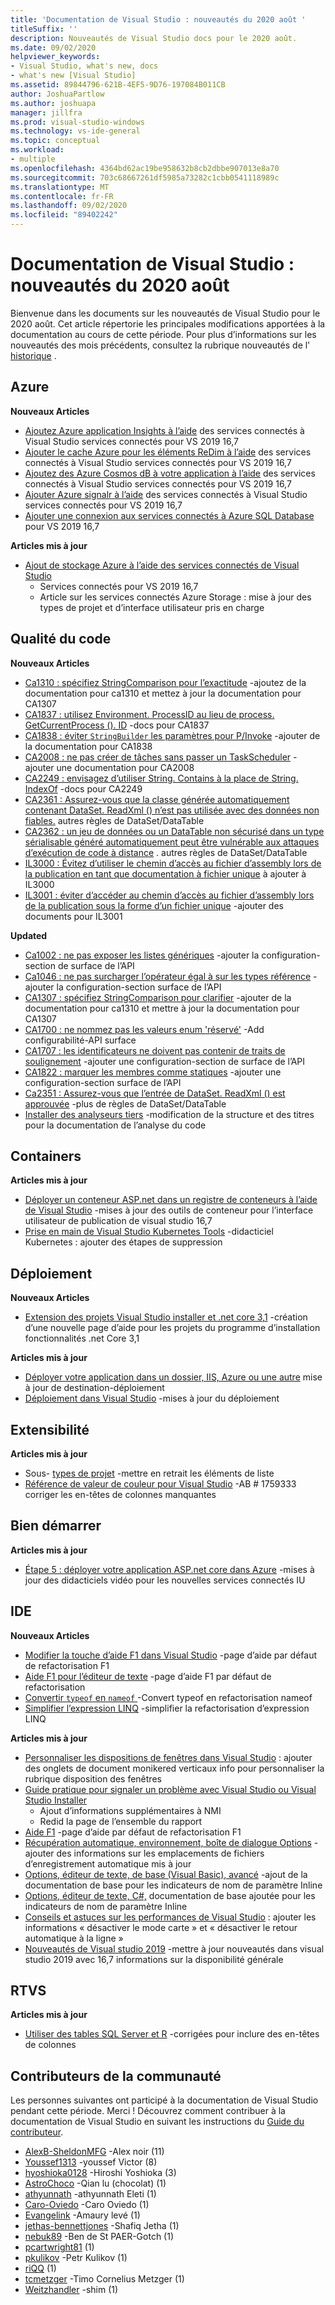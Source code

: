 ```yaml
---
title: 'Documentation de Visual Studio : nouveautés du 2020 août '
titleSuffix: ''
description: Nouveautés de Visual Studio docs pour le 2020 août.
ms.date: 09/02/2020
helpviewer_keywords:
- Visual Studio, what's new, docs
- what's new [Visual Studio]
ms.assetid: 89844796-621B-4EF5-9D76-197084B011CB
author: JoshuaPartlow
ms.author: joshuapa
manager: jillfra
ms.prod: visual-studio-windows
ms.technology: vs-ide-general
ms.topic: conceptual
ms.workload:
- multiple
ms.openlocfilehash: 4364bd62ac19be958632b8cb2dbbe907013e8a70
ms.sourcegitcommit: 703c68667261df5985a73282c1cbb0541118989c
ms.translationtype: MT
ms.contentlocale: fr-FR
ms.lasthandoff: 09/02/2020
ms.locfileid: "89402242"
---
```

# <a name="visual-studio-docs-whats-new-for-august-2020"></a>Documentation de Visual Studio : nouveautés du 2020 août

Bienvenue dans les documents sur les nouveautés de Visual Studio pour le 2020 août. Cet article répertorie les principales modifications apportées à la documentation au cours de cette période. Pour plus d’informations sur les nouveautés des mois précédents, consultez la rubrique nouveautés de l' [historique](whats-new-visual-studio-docs-history.md) .

## <a name="azure"></a>Azure

**Nouveaux Articles**

- [Ajoutez Azure application Insights à l’aide](/visualstudio/azure/azure-app-insights-add-connected-service) des services connectés à Visual Studio services connectés pour VS 2019 16,7
- [Ajouter le cache Azure pour les éléments ReDim à l’aide](/visualstudio/azure/azure-cache-for-redis-add-connected-service) des services connectés à Visual Studio services connectés pour VS 2019 16,7
- [Ajoutez des Azure Cosmos dB à votre application à l’aide](/visualstudio/azure/azure-cosmosdb-add-connected-service) des services connectés à Visual Studio services connectés pour VS 2019 16,7
- [Ajouter Azure signalr à l’aide](/visualstudio/azure/azure-signalr-add-connected-service) des services connectés à Visual Studio services connectés pour VS 2019 16,7
- [Ajouter une connexion aux services connectés à Azure SQL Database](/visualstudio/azure/azure-sql-database-add-connected-service) pour VS 2019 16,7

**Articles mis à jour**

- [Ajout de stockage Azure à l’aide des services connectés de Visual Studio](/visualstudio/azure/vs-azure-tools-connected-services-storage)
  - Services connectés pour VS 2019 16,7
  - Article sur les services connectés Azure Storage : mise à jour des types de projet et d’interface utilisateur pris en charge

## <a name="code-quality"></a>Qualité du code

**Nouveaux Articles**

- [Ca1310 : spécifiez StringComparison pour l’exactitude](/visualstudio/code-quality/ca1310) -ajoutez de la documentation pour ca1310 et mettez à jour la documentation pour CA1307
- [CA1837 : utilisez Environment. ProcessID au lieu de process. GetCurrentProcess (). ID](/visualstudio/code-quality/ca1837) -docs pour CA1837
- [CA1838 : éviter `StringBuilder` les paramètres pour P/Invoke](/visualstudio/code-quality/ca1838) -ajouter de la documentation pour CA1838
- [CA2008 : ne pas créer de tâches sans passer un TaskScheduler](/visualstudio/code-quality/ca2008) -ajouter une documentation pour CA2008
- [CA2249 : envisagez d’utiliser String. Contains à la place de String. IndexOf](/visualstudio/code-quality/ca2249) -docs pour CA2249
- [CA2361 : Assurez-vous que la classe générée automatiquement contenant DataSet. ReadXml () n’est pas utilisée avec des données non fiables.](/visualstudio/code-quality/ca2361) autres règles de DataSet/DataTable
- [CA2362 : un jeu de données ou un DataTable non sécurisé dans un type sérialisable généré automatiquement peut être vulnérable aux attaques d’exécution de code à distance](/visualstudio/code-quality/ca2362) . autres règles de DataSet/DataTable
- [IL3000 : Évitez d’utiliser le chemin d’accès au fichier d’assembly lors de la publication en tant que documentation à fichier unique](/visualstudio/code-quality/il3000) à ajouter à IL3000
- [IL3001 : éviter d’accéder au chemin d’accès au fichier d’assembly lors de la publication sous la forme d’un fichier unique](/visualstudio/code-quality/il3001) -ajouter des documents pour IL3001

**Updated**

- [Ca1002 : ne pas exposer les listes génériques](/visualstudio/code-quality/ca1002) -ajouter la configuration-section de surface de l’API
- [Ca1046 : ne pas surcharger l’opérateur égal à sur les types référence](/visualstudio/code-quality/ca1046) -ajouter la configuration-section surface de l’API
- [CA1307 : spécifiez StringComparison pour clarifier](/visualstudio/code-quality/ca1307) -ajouter de la documentation pour ca1310 et mettre à jour la documentation pour CA1307
- [CA1700 : ne nommez pas les valeurs enum &#39;réservé&#39;](/visualstudio/code-quality/ca1700) -Add configurabilité-API surface
- [CA1707 : les identificateurs ne doivent pas contenir de traits de soulignement](/visualstudio/code-quality/ca1707) -ajouter une configuration-section de surface de l’API
- [CA1822 : marquer les membres comme statiques](/visualstudio/code-quality/ca1822) -ajouter une configuration-section surface de l’API
- [Ca2351 : Assurez-vous que l’entrée de DataSet. ReadXml () est approuvée](/visualstudio/code-quality/ca2351) -plus de règles de DataSet/DataTable
- [Installer des analyseurs tiers](/visualstudio/code-quality/install-roslyn-analyzers) -modification de la structure et des titres pour la documentation de l’analyse du code

## <a name="containers"></a>Containers

**Articles mis à jour**

- [Déployer un conteneur ASP.net dans un registre de conteneurs à l’aide de Visual Studio](/visualstudio/containers/hosting-web-apps-in-docker) -mises à jour des outils de conteneur pour l’interface utilisateur de publication de visual studio 16,7
- [Prise en main de Visual Studio Kubernetes Tools](/visualstudio/containers/tutorial-kubernetes-tools) -didacticiel Kubernetes : ajouter des étapes de suppression

## <a name="deployment"></a>Déploiement

**Nouveaux Articles**

- [Extension des projets Visual Studio installer et .net core 3,1](/visualstudio/deployment/installer-projects-net-core) -création d’une nouvelle page d’aide pour les projets du programme d’installation fonctionnalités .net Core 3,1

**Articles mis à jour**

- [Déployer votre application dans un dossier, IIS, Azure ou une autre](/visualstudio/deployment/deploying-applications-services-and-components-resources) mise à jour de destination-déploiement
- [Déploiement dans Visual Studio](/visualstudio/deployment/index) -mises à jour du déploiement

## <a name="extensibility"></a>Extensibilité

**Articles mis à jour**
- Sous- [types de projet](/visualstudio/extensibility/internals/project-subtypes) -mettre en retrait les éléments de liste
- [Référence de valeur de couleur pour Visual Studio](/visualstudio/extensibility/ux-guidelines/color-value-reference-for-visual-studio) -AB # 1759333 corriger les en-têtes de colonnes manquantes

## <a name="get-started"></a>Bien démarrer

**Articles mis à jour**

- [Étape 5 : déployer votre application ASP.net core dans Azure](/visualstudio/get-started/csharp/tutorial-aspnet-core-ef-step-05) -mises à jour des didacticiels vidéo pour les nouvelles services connectés IU

## <a name="ide"></a>IDE

**Nouveaux Articles**

- [Modifier la touche d’aide F1 dans Visual Studio](/visualstudio/ide/not-in-toc/change-f1-help-key) -page d’aide par défaut de refactorisation F1
- [Aide F1 pour l’éditeur de texte](/visualstudio/ide/not-in-toc/default-f1-text-editor) -page d’aide F1 par défaut de refactorisation
- [Convertir `typeof` en `nameof` ](/visualstudio/ide/reference/convert-typeof-to-nameof) -Convert typeof en refactorisation nameof
- [Simplifier l’expression LINQ](/visualstudio/ide/reference/simplify-linq-expression) -simplifier la refactorisation d’expression LINQ

**Articles mis à jour**

- [Personnaliser les dispositions de fenêtres dans Visual Studio](/visualstudio/ide/customizing-window-layouts-in-visual-studio) : ajouter des onglets de document monikered verticaux info pour personnaliser la rubrique disposition des fenêtres
- [Guide pratique pour signaler un problème avec Visual Studio ou Visual Studio Installer](/visualstudio/ide/how-to-report-a-problem-with-visual-studio)
  - Ajout d’informations supplémentaires à NMI
  - Redid la page de l’ensemble du rapport
- [Aide F1](/visualstudio/ide/not-in-toc/default) -page d’aide par défaut de refactorisation F1
- [Récupération automatique, environnement, boîte de dialogue Options](/visualstudio/ide/reference/autorecover-environment-options-dialog-box) -ajouter des informations sur les emplacements de fichiers d’enregistrement automatique mis à jour
- [Options, éditeur de texte, de base (Visual Basic), avancé](/visualstudio/ide/reference/options-text-editor-basic-visual-basic) -ajout de la documentation de base pour les indicateurs de nom de paramètre Inline
- [Options, éditeur de texte, C#,](/visualstudio/ide/reference/options-text-editor-csharp-advanced) documentation de base ajoutée pour les indicateurs de nom de paramètre Inline
- [Conseils et astuces sur les performances de Visual Studio](/visualstudio/ide/visual-studio-performance-tips-and-tricks) : ajouter les informations « désactiver le mode carte » et « désactiver le retour automatique à la ligne »
- [Nouveautés de Visual studio 2019](/visualstudio/ide/whats-new-visual-studio-2019) -mettre à jour nouveautés dans visual studio 2019 avec 16,7 informations sur la disponibilité générale

## <a name="rtvs"></a>RTVS

**Articles mis à jour**

- [Utiliser des tables SQL Server et R](/visualstudio/rtvs/integrating-sql-server-with-r) -corrigées pour inclure des en-têtes de colonnes

## <a name="community-contributors"></a>Contributeurs de la communauté

Les personnes suivantes ont participé à la documentation de Visual Studio pendant cette période. Merci ! Découvrez comment contribuer à la documentation de Visual Studio en suivant les instructions du [Guide du contributeur](https://docs.microsoft.com/contribute/).

- [AlexB-SheldonMFG](https://github.com/AlexB-SheldonMFG) -Alex noir (11)
- [Youssef1313](https://github.com/Youssef1313) -youssef Victor (8)
- [hyoshioka0128](https://github.com/hyoshioka0128) -Hiroshi Yoshioka (3)
- [AstroChoco](https://github.com/AstroChoco) -Qian lu (chocolat) (1)
- [athyunnath](https://github.com/athyunnath) -athyunnath Eleti (1)
- [Caro-Oviedo](https://github.com/caro-oviedo) -Caro Oviedo (1)
- [Evangelink](https://github.com/Evangelink) -Amaury levé (1)
- [jethas-bennettjones](https://github.com/jethas-bennettjones) -Shafiq Jetha (1)
- [nebuk89](https://github.com/nebuk89) -Ben de St PAER-Gotch (1)
- [pcartwright81](https://github.com/pcartwright81) (1)
- [pkulikov](https://github.com/pkulikov) -Petr Kulikov (1)
- [riQQ](https://github.com/riQQ) (1)
- [tcmetzger](https://github.com/tcmetzger) -Timo Cornelius Metzger (1)
- [Weitzhandler](https://github.com/weitzhandler) -shim (1)